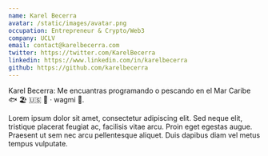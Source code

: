 ```yaml
---
name: Karel Becerra
avatar: /static/images/avatar.png
occupation: Entrepreneur & Crypto/Web3
company: UCLV
email: contact@karelbecerra.com
twitter: https://twitter.com/KarelBecerra
linkedin: https://www.linkedin.com/in/karelbecerra
github: https://github.com/karelbecerra
---
```


Karel Becerra: Me encuantras programando o pescando en el Mar Caribe 🐟 🏖 🇺🇸 🌴 · wagmi 🙏.

Lorem ipsum dolor sit amet, consectetur adipiscing elit. Sed neque elit, tristique placerat feugiat ac, facilisis vitae arcu. Proin eget egestas augue. Praesent ut sem nec arcu pellentesque aliquet. Duis dapibus diam vel metus tempus vulputate.

